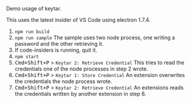 Demo usage of keytar.

This uses the latest insider of VS Code using electron 1.7.4.

1. `npm run build`
2. `npm run sample` The sample uses two node process, one writing a password and the other retrieving it.
3. If code-insiders is running, quit it.
4. `npm start`
5. <kbd>Cmd+Shift+P</kbd> > `Keytar 2: Retrieve Credential` This tries to read the credentials one of the node processes in step 2 wrote.
6. <kbd>Cmd+Shift+P</kbd> > `Keytar 1: Store Credential` An extension overwrites the credentials the node process wrote.
7. <kbd>Cmd+Shift+P</kbd> > `Keytar 2: Retrieve Credential` An extensions reads the credentials written by another extension in step 6.